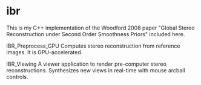 # ibr
This is my C++ implementation of the Woodford 2008 paper "Global Stereo Reconstruction under Second Order Smoothness Priors" included here.

IBR_Preprocess_GPU
Computes stereo reconstruction from reference images.  It is GPU-accelerated.

IBR_Viewing
A viewer application to render pre-computer stereo reconstructions.  Synthesizes new views in real-time with mouse arcball controls.
